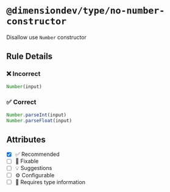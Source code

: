 <!-- begin title -->

# `@dimensiondev/type/no-number-constructor`

Disallow use `Number` constructor

<!-- end title -->

## Rule Details

### :x: Incorrect

```ts
Number(input)
```

### :white_check_mark: Correct

```ts
Number.parseInt(input)
Number.parseFloat(input)
```

## Attributes

<!-- begin attributes -->

- [x] :white_check_mark: Recommended
- [ ] :wrench: Fixable
- [ ] :bulb: Suggestions
- [ ] :gear: Configurable
- [ ] :thought_balloon: Requires type information

<!-- end attributes -->
